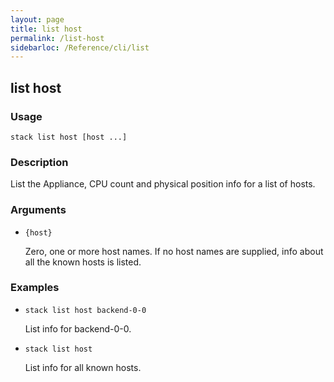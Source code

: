```yaml
---
layout: page
title: list host
permalink: /list-host
sidebarloc: /Reference/cli/list
---
```


## list host

### Usage

`stack list host [host ...]`

### Description

List the Appliance, CPU count and physical position info for
	a list of hosts.

### Arguments

* `{host}`

   Zero, one or more host names. If no host names are supplied, info about
	all the known hosts is listed.


### Examples

* `stack list host backend-0-0`

   List info for backend-0-0.

* `stack list host`

   List info for all known hosts.




